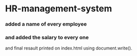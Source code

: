 # HR-management-system
### added a name of every employee
### and added the salary to every one 
and final resault printed on index.html using document.write().